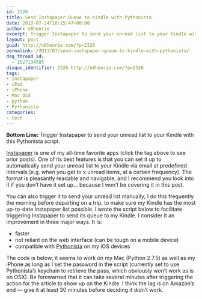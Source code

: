 ```yaml
---
id: 2326
title: Send Instapaper Queue to Kindle with Pythonista
date: 2013-07-24T10:15:47+00:00
author: n8henrie
excerpt: Trigger Instapaper to send your unread list to your Kindle with this Pythonista script.
layout: post
guid: http://n8henrie.com/?p=2326
permalink: /2013/07/send-instapaper-queue-to-kindle-with-pythonista/
dsq_thread_id:
  - 1527134585
disqus_identifier: 2326 http://n8henrie.com/?p=2326
tags:
- Instapaper
- iPad
- iPhone
- Mac OSX
- python
- Pythonista
categories:
- tech
---
```

**Bottom Line:** Trigger Instapaper to send your unread list to your Kindle with this Pythonista script.<!--more-->

<a target="_blank" href="https://itunes.apple.com/us/app/instapaper/id288545208?mt=8&at=10l5H6" title="Instapaper">Instapaper</a> is one of my all-time favorite apps (click the tag above to see prior posts). One of its best features is that you can set it up to automatically send your unread list to your Kindle via email at predefined intervals (e.g. when you get to x unread items, at a certain frequency). The format is pleasantly readable and navigable, and I recommend you look into it if you don’t have it set up… because I won’t be covering it in this post.

You can also trigger it to send your unread list manually; I do this frequently the morning before departing on a trip, to make sure my Kindle has the most up-to-date Instapaper list possible. I wrote the script below to facilitate triggering Instapaper to send its queue to my Kindle. I consider it an improvement in three major ways. It is:

  * faster
  * not reliant on the web interface (can be tough on a mobile device)
  * compatible with <a target="_blank" href="https://itunes.apple.com/us/app/pythonista/id528579881?mt=8&at=10l5H6" title="Pythonista">Pythonista</a> on my iOS devices

The code is below; it seems to work on my Mac (Python 2.7.5) as well as my iPhone as long as I set the password in the script (currently set to use Pythonista’s keychain to retrieve the pass, which obviously won’t work as is on OSX). Be forewarned that it can take several minutes after triggering the action for the article to show up on the Kindle. I think the lag is on Amazon’s end — give it at least 30 minutes before deciding it didn’t work.